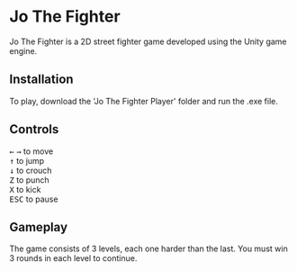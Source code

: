 # Jo The Fighter
Jo The Fighter is a 2D street fighter game developed using the Unity game engine.

## Installation
To play, download the 'Jo The Fighter Player' folder and run the .exe file. 

## Controls
<kbd>&#8592;</kbd> <kbd>&#8594;</kbd> to move <br>
<kbd>&#8593;</kbd> to jump <br>
<kbd>&#8595;</kbd> to crouch <br>
<kbd>Z</kbd> to punch <br>
<kbd>X</kbd> to kick <br>
<kbd>ESC</kbd> to pause

## Gameplay
The game consists of 3 levels, each one harder than the last. You must win 3 rounds in each level to continue.
